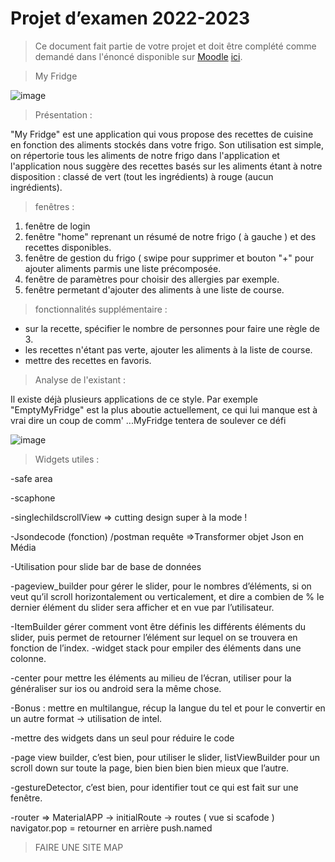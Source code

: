 # Projet d’examen 2022-2023

> Ce document fait partie de votre projet et doit être complété comme demandé dans l'énoncé disponible sur [Moodle](https://moodle.ecolevirtuelle.be/course/view.php?id=29711) [ici](https://moodle.ecolevirtuelle.be/pluginfile.php/579274/mod_resource/content/5/Enonce-Laboratoire-2022-2023.pdf).

>My Fridge

![image](https://user-images.githubusercontent.com/98748481/203734310-aa3bde77-47c7-4027-8f2e-03609cc33dc5.png)

>Présentation :

"My Fridge" est une application qui vous propose des recettes de cuisine en fonction des aliments stockés dans votre frigo. Son utilisation est simple, on répertorie tous les aliments
de notre frigo dans l'application et l'application nous suggère des recettes basés sur les aliments étant à notre disposition : classé de vert (tout les ingrédients) à rouge (aucun ingrédients).

>fenêtres :

1)	fenêtre de login
2) 	fenêtre "home" reprenant un résumé de notre frigo ( à gauche ) et des recettes disponibles.
3)	fenêtre de gestion du frigo ( swipe pour supprimer et bouton "+" pour ajouter aliments parmis une liste précomposée.
4) 	fenêtre de paramètres pour choisir des allergies par exemple.
5) 	fenêtre permetant d'ajouter des aliments à une liste de course.

>fonctionnalités supplémentaire :

- sur la recette, spécifier le nombre de personnes pour faire une règle de 3.
- les recettes n'étant pas verte, ajouter les aliments à la liste de course.
- mettre des recettes en favoris.

>Analyse de l'existant :

Il existe déjà plusieurs applications de ce style. Par exemple "EmptyMyFridge" est la plus aboutie actuellement, ce qui lui manque est à vrai dire un coup de comm'
...MyFridge tentera de soulever ce défi

![image](https://user-images.githubusercontent.com/98748481/203736297-dde6bb58-4bf1-4e1e-ac0a-5b16ba5ac6d6.png)

>Widgets utiles : 

-safe area

-scaphone

-singlechildscrollView => cutting design super à la mode ! 

-Jsondecode (fonction) /postman requête =>Transformer objet Json en Média

-Utilisation pour slide bar de base de données 

-pageview_builder pour gérer le slider, pour le nombres d’éléments, si on veut qu’il scroll horizontalement ou verticalement, et dire a combien de % le dernier élément du slider sera afficher et en vue par l’utilisateur.

-ItemBuilder gérer comment vont être définis les différents éléments du slider, puis permet de retourner l’élément sur lequel on se trouvera en fonction de l’index.
-widget stack pour empiler des éléments dans une colonne.

-center pour mettre les éléments au milieu de l’écran, utiliser pour la généraliser sur ios ou android sera la même chose.

-Bonus : mettre en multilangue, récup la langue du tel et pour le convertir en un autre format -> utilisation de intel.

-mettre des widgets dans un seul pour réduire le code

-page view builder, c’est bien, pour utiliser le slider, listViewBuilder pour un scroll down sur toute la page, bien bien bien bien mieux que l’autre.

-gestureDetector, c’est bien, pour identifier tout ce qui est fait sur une fenêtre. 

-router => MaterialAPP -> initialRoute -> routes ( vue si scafode ) navigator.pop = retourner en arrière push.named

>FAIRE UNE SITE MAP
